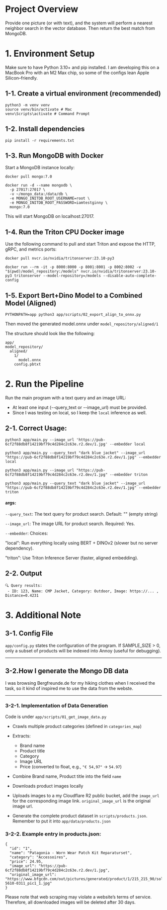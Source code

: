 # Project Overview

Provide one picture (or with text), and the system will perform a nearest neighbor search in the vector database. Then return the best match from MongoDB.

# 1. Environment Setup

Make sure to have Python 3.10+ and pip installed.
I am developing this on a MacBook Pro with an M2 Max chip, so some of the configs lean Apple Silicon–friendly.

## 1-1. Create a virtual environment (recommended)
```
python3 -m venv venv
source venv/bin/activate # Mac
venv\Scripts\activate # Command Prompt
```

## 1-2. Install dependencies
```
pip install -r requirements.txt
```

## 1-3. Run MongoDB with Docker

Start a MongoDB instance locally:
```
docker pull mongo:7.0
```
```
docker run -d --name mongodb \
  -p 27017:27017 \
  -v ~/mongo_data:/data/db \
  -e MONGO_INITDB_ROOT_USERNAME=root \
  -e MONGO_INITDB_ROOT_PASSWORD=iamtestginny \
  mongo:7.0
```
This will start MongoDB on localhost:27017.

## 1-4. Run the Triton CPU Docker image
Use the following command to pull and start Triton and expose the HTTP, gRPC, and metrics ports:

```
docker pull nvcr.io/nvidia/tritonserver:23.10-py3
```
```
docker run --rm -it -p 8000:8000 -p 8001:8001 -p 8002:8002 -v "$(pwd)/model_repository:/models" nvcr.io/nvidia/tritonserver:23.10-py3 tritonserver --model-repository=/models --disable-auto-complete-config
```

## 1-5. Export Bert+Dino Model to a Combined Model (Aligned)
```
PYTHONPATH=app python3 app/scripts/02_export_align_to_onnx.py
```
Then moved the generated model.onnx under `model_repository/aligned/1`

The structure should look like the following:
```
app/
model_repository/
  aligned/
    1/
      model.onnx
    config.pbtxt
```

# 2. Run the Pipeline

Run the main program with a text query and an image URL:
- At least one input (--query_text or --image_url) must be provided.
- Since I was testing on local, so I keep the `local` inference as well.


## 2-1. Correct Usage:
```
python3 app/main.py --image_url 'https://pub-6cf2f88db8f14219bf79c4d284c2c63e.r2.dev/1.jpg' --embedder local
```
```
python3 app/main.py --query_text "dark blue jacket" --image_url "https://pub-6cf2f88db8f14219bf79c4d284c2c63e.r2.dev/1.jpg" --embedder local
```
```
python3 app/main.py --image_url "https://pub-6cf2f88db8f14219bf79c4d284c2c63e.r2.dev/1.jpg" --embedder triton
```
```
python3 app/main.py --query_text "dark blue jacket" --image_url "https://pub-6cf2f88db8f14219bf79c4d284c2c63e.r2.dev/1.jpg" --embedder triton
```
#### args:
`--query_text`: The text query for product search. Default: "" (empty string)

`--image_url`: The image URL for product search. Required: Yes.

`--embedder`: Choices:

"local": Run everything locally using BERT + DINOv2 (slower but no server dependency).

"triton": Use Triton Inference Server (faster, aligned embedding).

## 2-2. Output
```
🔍 Query results:
 - ID: 123, Name: CMP Jacket, Category: Outdoor, Image: https://... , Distance=0.4231
 ```


# 3. Additional Note

## 3-1. Config File
`app/config.py` states the configuration of the program. If SAMPLE_SIZE > 0, only a subset of products will be indexed into Annoy (useful for debugging).

---

## 3-2.How I generate the Mongo DB data
I was browsing Bergfreunde.de for my hiking clothes when I received the task, so it kind of inspired me to use the data from the webste.

---

### 3-2-1. Implementation of Data Generation
Code is under `app/scripts/01_get_image_data.py`

- Crawls multiple product categories (defined in `categories_map`)
- Extracts:
  - Brand name
  - Product title
  - Category
  - Image URL
  - Price (converted to float, e.g., `"€ 54,97"` → `54.97`)
-  Combine Brand name, Product title into the field `name`
-  Downloads product images locally
- Uploads images to a my Cloudflare R2 public bucket, add the `image_url` for the corresponding image link. `original_image_url` is the original image url.

- Generate the complete product dataset in `scripts/products.json`. Remember to put it into `app/data/products.json`

### 3-2-2. Example entry in products.json:

```
{
  "id": "1",
  "name": "Patagonia - Worn Wear Patch Kit Reparaturset",
  "category": "Accessoires",
  "price": 24.95,
  "image_url": "https://pub-6cf2f88db8f14219bf79c4d284c2c63e.r2.dev/1.jpg",
  "original_image_url": "https://www.bfgcdn.com/out/pictures/generated/product/1/215_215_90/sol_005-5610-0311_pic1_1.jpg"
}
```

Please note that web scraping may violate a website’s terms of service. Therefore, all downloaded images will be deleted after 30 days.